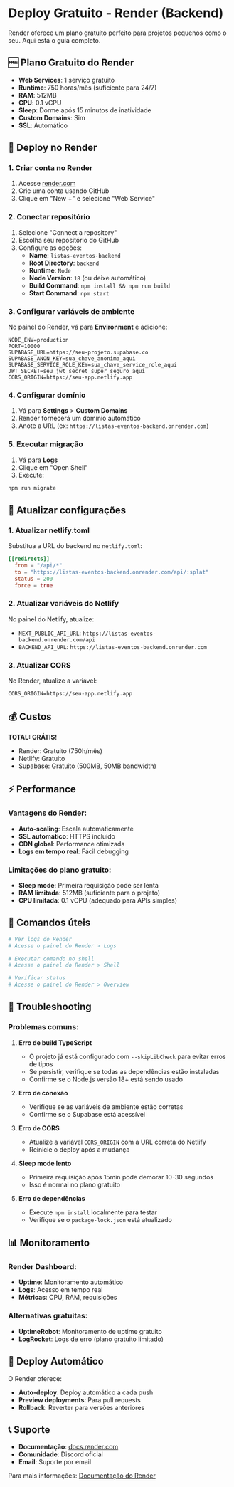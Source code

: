 # Deploy Gratuito - Render (Backend)

Render oferece um plano gratuito perfeito para projetos pequenos como o seu. Aqui está o guia completo.

## 🆓 Plano Gratuito do Render

- **Web Services**: 1 serviço gratuito
- **Runtime**: 750 horas/mês (suficiente para 24/7)
- **RAM**: 512MB
- **CPU**: 0.1 vCPU
- **Sleep**: Dorme após 15 minutos de inatividade
- **Custom Domains**: Sim
- **SSL**: Automático

## 🚀 Deploy no Render

### 1. Criar conta no Render

1. Acesse [render.com](https://render.com)
2. Crie uma conta usando GitHub
3. Clique em "New +" e selecione "Web Service"

### 2. Conectar repositório

1. Selecione "Connect a repository"
2. Escolha seu repositório do GitHub
3. Configure as opções:
   - **Name**: `listas-eventos-backend`
   - **Root Directory**: `backend`
   - **Runtime**: `Node`
   - **Node Version**: `18` (ou deixe automático)
   - **Build Command**: `npm install && npm run build`
   - **Start Command**: `npm start`

### 3. Configurar variáveis de ambiente

No painel do Render, vá para **Environment** e adicione:

```env
NODE_ENV=production
PORT=10000
SUPABASE_URL=https://seu-projeto.supabase.co
SUPABASE_ANON_KEY=sua_chave_anonima_aqui
SUPABASE_SERVICE_ROLE_KEY=sua_chave_service_role_aqui
JWT_SECRET=seu_jwt_secret_super_seguro_aqui
CORS_ORIGIN=https://seu-app.netlify.app
```

### 4. Configurar domínio

1. Vá para **Settings** > **Custom Domains**
2. Render fornecerá um domínio automático
3. Anote a URL (ex: `https://listas-eventos-backend.onrender.com`)

### 5. Executar migração

1. Vá para **Logs**
2. Clique em "Open Shell"
3. Execute:
```bash
npm run migrate
```

## 🔄 Atualizar configurações

### 1. Atualizar netlify.toml

Substitua a URL do backend no `netlify.toml`:

```toml
[[redirects]]
  from = "/api/*"
  to = "https://listas-eventos-backend.onrender.com/api/:splat"
  status = 200
  force = true
```

### 2. Atualizar variáveis do Netlify

No painel do Netlify, atualize:
- `NEXT_PUBLIC_API_URL`: `https://listas-eventos-backend.onrender.com/api`
- `BACKEND_API_URL`: `https://listas-eventos-backend.onrender.com`

### 3. Atualizar CORS

No Render, atualize a variável:
```env
CORS_ORIGIN=https://seu-app.netlify.app
```

## 💰 Custos

**TOTAL: GRÁTIS!**

- Render: Gratuito (750h/mês)
- Netlify: Gratuito
- Supabase: Gratuito (500MB, 50MB bandwidth)

## ⚡ Performance

### Vantagens do Render:
- **Auto-scaling**: Escala automaticamente
- **SSL automático**: HTTPS incluído
- **CDN global**: Performance otimizada
- **Logs em tempo real**: Fácil debugging

### Limitações do plano gratuito:
- **Sleep mode**: Primeira requisição pode ser lenta
- **RAM limitada**: 512MB (suficiente para o projeto)
- **CPU limitada**: 0.1 vCPU (adequado para APIs simples)

## 🔧 Comandos úteis

```bash
# Ver logs do Render
# Acesse o painel do Render > Logs

# Executar comando no shell
# Acesse o painel do Render > Shell

# Verificar status
# Acesse o painel do Render > Overview
```

## 🚨 Troubleshooting

### Problemas comuns:

1. **Erro de build TypeScript**
   - O projeto já está configurado com `--skipLibCheck` para evitar erros de tipos
   - Se persistir, verifique se todas as dependências estão instaladas
   - Confirme se o Node.js versão 18+ está sendo usado

2. **Erro de conexão**
   - Verifique se as variáveis de ambiente estão corretas
   - Confirme se o Supabase está acessível

3. **Erro de CORS**
   - Atualize a variável `CORS_ORIGIN` com a URL correta do Netlify
   - Reinicie o deploy após a mudança

4. **Sleep mode lento**
   - Primeira requisição após 15min pode demorar 10-30 segundos
   - Isso é normal no plano gratuito

5. **Erro de dependências**
   - Execute `npm install` localmente para testar
   - Verifique se o `package-lock.json` está atualizado

## 📊 Monitoramento

### Render Dashboard:
- **Uptime**: Monitoramento automático
- **Logs**: Acesso em tempo real
- **Métricas**: CPU, RAM, requisições

### Alternativas gratuitas:
- **UptimeRobot**: Monitoramento de uptime gratuito
- **LogRocket**: Logs de erro (plano gratuito limitado)

## 🔄 Deploy Automático

O Render oferece:
- **Auto-deploy**: Deploy automático a cada push
- **Preview deployments**: Para pull requests
- **Rollback**: Reverter para versões anteriores

## 📞 Suporte

- **Documentação**: [docs.render.com](https://docs.render.com)
- **Comunidade**: Discord oficial
- **Email**: Suporte por email

Para mais informações: [Documentação do Render](https://docs.render.com) 